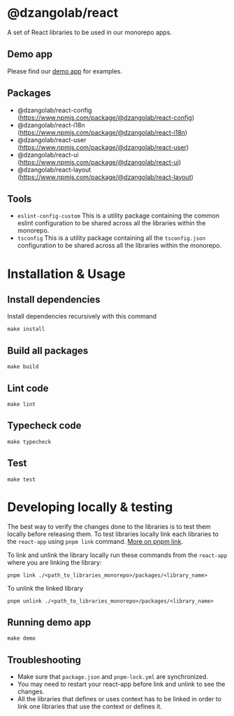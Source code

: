 # @dzangolab/react
A set of React libraries to be used in our monorepo apps.

## Demo app
Please find our [demo app](https://dzangolab.github.io/react/) for examples.

## Packages
  - @dzangolab/react-config (https://www.npmjs.com/package/@dzangolab/react-config)
  - @dzangolab/react-i18n (https://www.npmjs.com/package/@dzangolab/react-i18n)
  - @dzangolab/react-user (https://www.npmjs.com/package/@dzangolab/react-user)
  - @dzangolab/react-ui (https://www.npmjs.com/package/@dzangolab/react-ui)
  - @dzangolab/react-layout (https://www.npmjs.com/package/@dzangolab/react-layout)

## Tools
  - `eslint-config-custom` This is a utility package containing the common eslint configuration to be shared across all the libraries within the monorepo.
  - `tsconfig` This is a utility package containing all the `tsconfig.json` configuration to be shared across all the libraries within the monorepo.

# Installation & Usage
## Install dependencies
Install dependencies recursively with this command
```
make install
```

## Build all packages
```
make build
```

## Lint code
```
make lint
```

## Typecheck code
```
make typecheck
```

## Test
```
make test
```

# Developing locally & testing
The best way to verify the changes done to the libraries is to test them locally before releasing them. To test libraries locally link each libraries to the `react-app` using `pnpm link` command. [More on pnpm link](https://pnpm.io/cli/link).

To link and unlink the library locally run these commands from the `react-app` where you are linking the library:
```
pnpm link ./<path_to_libraries_monorepo>/packages/<library_name>
```

To unlink the linked library
```
pnpm unlink ./<path_to_libraries_monorepo>/packages/<library_name>
```

## Running demo app

```
make demo
```

## Troubleshooting
  - Make sure that `package.json` and `pnpm-lock.yml` are synchronized.
  - You may need to restart your react-app before link and unlink to see the changes.
  - All the libraries that defines or uses context has to be linked in order to link one libraries that use the context or defines it.
